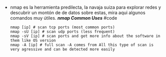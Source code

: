 - nmap es la herramienta predilecta, la navaja suiza para explorar redes y descubrir un montón de de datos sobre estas, mira aqui algunos comandos muy útiles.
  ***nmap Common Uses*** #code
  ```linux
  nmap [ip] # scan tcp ports (most common ports)
  nmap -sU [ip] # scan udp ports (less frequent)
  nmap -sV [ip] # scan ports and get more info about the software in them like OS version
  nmap -A [ip] # full scan -A comes from All this type of scan is very agressive and can be detected more easily
  ```